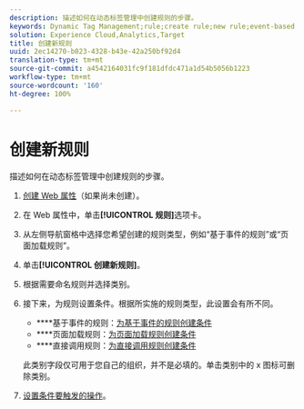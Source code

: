 ```yaml
---
description: 描述如何在动态标签管理中创建规则的步骤。
keywords: Dynamic Tag Management;rule;create rule;new rule;event-based rule;page load rule;direct call rule
solution: Experience Cloud,Analytics,Target
title: 创建新规则
uuid: 2ec14270-b023-4328-b43e-42a250bf92d4
translation-type: tm+mt
source-git-commit: a4542164031fc9f181dfdc471a1d54b5056b1223
workflow-type: tm+mt
source-wordcount: '160'
ht-degree: 100%

---
```



# 创建新规则

描述如何在动态标签管理中创建规则的步骤。

1. [创建 Web 属性](/help/implement/other/dtm/t-create-web-property.md)（如果尚未创建）。
1. 在 Web 属性中，单击&#x200B;**[!UICONTROL 规则]**&#x200B;选项卡。
1. 从左侧导航窗格中选择您希望创建的规则类型，例如“基于事件的规则”或“页面加载规则”。
1. 单击&#x200B;**[!UICONTROL 创建新规则]**。
1. 根据需要命名规则并选择类别。
1. 接下来，为规则设置条件。根据所实施的规则类型，此设置会有所不同。

   * ****&#x200B;基于事件的规则：[为基于事件的规则创建条件](/help/implement/other/dtm/c-rules/t-rules-event-conditions.md)
   * ****&#x200B;页面加载规则：[为页面加载规则创建条件](/help/implement/other/dtm/c-rules/t-rules-page-conditions.md)
   * ****&#x200B;直接调用规则：[为直接调用规则创建条件](/help/implement/other/dtm/c-rules/t-rules-direct-conditions.md)

   此类别字段仅可用于您自己的组织，并不是必填的。单击类别中的 x 图标可删除类别。
1. [设置条件要触发的操作](/help/implement/other/dtm/c-rules/t-rules-actions.md)。
